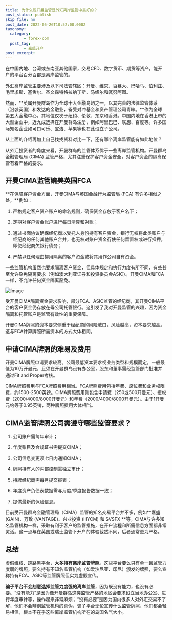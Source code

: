 ```yaml
---
title: 为什么说开曼监管是外汇离岸监管中最好的？
post_status: publish
skip_file: no
post_date: 2022-05-26T10:52:00.000Z
taxonomy:
  category:
        - forex-com
  post_tag:
        - 嘉盛开户
post_excerpt: 
---
```

在中国内地、台湾或东南亚其他国家，交易CFD、数字货币、期货等资产，能开户的平台百分百都是离岸监管的。

外汇离岸监管主要涉及以下司法管辖区：开曼、维京、百慕大、巴哈马、伯利兹、毛里求斯、塞舌尔、圣文森特格拉纳丁斯、马绍尔和瓦努阿图。

然而，**英属开曼群岛作为全球十大金融岛屿之一，以其完善的法律监管体系（沿袭英国）和发达的金融业，备受对冲基金和资产管理公司青睐。**作为全球第五大金融中心，其地位仅次于纽约、伦敦、东京和香港。中国内地在香港上市的大型企业中，近九成选择在开曼群岛注册，例如阿里巴巴、联想、百度等。许多国际知名企业如可口可乐、宝洁、苹果等也在此设立子公司。

从上面的介绍再加上自己找找资料对比一下，还有哪个离岸监管能有如此地位？

从外汇投资者的角度来看，开曼群岛的监管体系优于一些离岸监管机构。开曼群岛金融管理局 (CIMA) 监管严格，尤其注重保护客户资金安全，对客户资金的隔离保管有着严格的要求。

## 开曼CIMA监管媲美英国FCA

**在保障客户资金方面，开曼CIMA与英国金融行为监管局 (FCA) 有许多相似之处，**例如：

1. 严格规定客户资产账户的命名规则，确保资金存放于客户名下；

1. 定期对客户资金账户进行每日清算和对账；

1. 通过书面协议确保经纪商以受托人身份持有客户资金，银行无权将此类账户与经纪商的任何其他账户合并，也无权对账户资金行使任何留置权或进行扣押，即使经纪商欠银行债务；

1. 严禁以任何理由挪用隔离的客户资金或将其用作公司自有资金。

一些监管机构虽然也要求隔离客户资金，但具体规定和执行力度有所不同，有些甚至允许豁免隔离要求（例如澳大利亚证券和投资委员会ASIC）。开曼CIMA和FCA一样，不允许任何资金隔离豁免。

![Image](https://prod-files-secure.s3.us-west-2.amazonaws.com/39ed1227-6d7d-4570-be36-9ccd4a2c4241/bd849744-3fcb-4a37-8312-357962c8f065/image.png?X-Amz-Algorithm=AWS4-HMAC-SHA256&X-Amz-Content-Sha256=UNSIGNED-PAYLOAD&X-Amz-Credential=ASIAZI2LB4663IJ6SV4T%2F20250221%2Fus-west-2%2Fs3%2Faws4_request&X-Amz-Date=20250221T101348Z&X-Amz-Expires=3600&X-Amz-Security-Token=IQoJb3JpZ2luX2VjEKr%2F%2F%2F%2F%2F%2F%2F%2F%2F%2FwEaCXVzLXdlc3QtMiJHMEUCIQDWMDi0B%2BDXtqo%2B2minNX4z6tjNAeyC0w%2BBdpjLLrB8%2BAIgI1eQsr5PazO82rSfnZgHPsk%2F69wmQugVvWWKDzwZwlQqiAQI0%2F%2F%2F%2F%2F%2F%2F%2F%2F%2F%2FARAAGgw2Mzc0MjMxODM4MDUiDEnwVkVQUNX8Ft%2FXZSrcA4Ai4kQPZ%2BTqUbpB9koHkrtzu7gz6nsDJJG1gl%2BMyg48t40fz40Vd1W3Q7YKBLPJijnZDtIOzPSIq9cwWLAU6S5mYGAYYl%2FbnjeBo8a0bo%2BrDFrvR43MXsWIl9QUIcmXlwSDTGYb25c5q8T2nWK2fnAa5Y%2FlXjLardY0gAA3TCm0QFrqZf8KdQd3Gr5ZtIRb6p46DG9mB1XzOd31g%2BcyYcZvl%2FVxJ5vDyO7N%2F2jNjrBYfumBovDjQLBqosjVu6yNXGv1eu7UZcm8amoi2Zf4OVm65iPrxBLc5BOZ%2FWC84wS31kNWvdRNX8bWxrYqKD6Ta%2BCzjZPIsPz%2FK%2BnmZn5QKHdWf1Bh4A9THOybTijyj6SBDbdyo5N3UWC3jVlbviqySqjYlxLP4WBD1R0oGDTekeVB1VdelwlQXf8F70FGmcbfPV2S2C4Wa8wv%2BFy1bztOV3rFn0%2B8THaHrRBcj6udtL3B4upUSWm3Xx44zoh15JlCqBng%2FCaybE9WOG7j3XrjAzkolHG3Ana3FQq3FFREtIzJHZFI1LCYIFeY1rofVT1oO5cJ0ZJp%2Fk2bxbKaWlkVR4r3Em6kV1ZacSPxtPRS%2Fp8SOaR3ivfKvgxeBUXS0BIm%2FCoGoE6MWqRcjzaxMPWX4b0GOqUBzz1lA1y7vvdjBU%2F3wTcGhPzSf3ws4YFY2fHNrWNfLIRSkEcam1e6TRAobrYphiOkptKo1Rbf4xbpV8hO0zPpr%2BggHxz41PLB5%2Fps5G9T4mDBvvntzdFwu4qq2hsHCeB8h%2BSlbF1ejOQQhnaOBBYPpHKW7ovuVdIIKD%2BCijEGJq%2FUGVfFf7M8bjCtvXeeFIwHBGlm8WIEasfafjEa27z3pX5nS3Z7&X-Amz-Signature=6faa0e422258aeeaa231d599b0cf03a63307ca1fa14a94490591925196cee8a7&X-Amz-SignedHeaders=host&x-id=GetObject)

受开曼CIMA隔离资金要求影响，部分FCA、ASIC监管的经纪商，其开曼CIMA平台的客户资金仍存放在母公司托管银行。这引发了我对开曼监管的兴趣，因为资金隔离和托管账户是监管有效性的重要保障。

开曼CIMA牌照的资本要求侧重于经纪商的风险敞口，风险越高，资本要求越高。这与FCA计算牌照所需资本的方式大体相同。

## **申请CIMA牌照的难易及费用**

开曼CIMA牌照申请要求较高。公司最低资本要求视业务类型和规模而定，一般最低为10万开曼元，且须在开曼群岛设有办公室，股东和董事需经监管部门批准并通过Fit and Proper考核。

CIMA牌照费用与FCA牌照费用相当。FCA牌照费用包括年费、席位费和业务权限费，约1500-2500英镑。CIMA牌照费用则包含申请费（250或500开曼元）、授权费（2000/4000/8000开曼元）和年费（2000/4000/8000开曼元）。由于1开曼元约等于0.95英镑，两种牌照费用大体相当。

## CIMA监管牌照公司需遵守哪些监管要求？

1. 公司账户需每年审计；

1. 年度账目及合规证书需提交CIMA；

1. 公司信息变更须七日内通知CIMA；

1. 牌照持有人的内部控制需独立审计；

1. 持牌经纪商需每月提交报表；

1. 年度资产负债表数据需与月度/季度报告数据一致；

1. 提供最新的保险信息。

目前受开曼群岛金融管理局（CIMA）监管的知名交易平台并不多，例如**嘉盛 (GAIN)、万致 (VANTAGE)、兴业投资 (HYCM) 和 SVSFX **等。CIMA与许多知名监管机构一样，采取有利于客户的监管措施，在开户流程和所需信息方面都非常灵活。这一点与在英国或瑞士监管下开户的体验截然不同，后者通常更为严格。

## 总结

虚假维权、跑路黑平台，**大多持有离岸监管牌照**。这些平台要么只有单一且监管力度弱的牌照，要么持有不知名监管机构（如爱沙尼亚、印尼）颁发的牌照，要么宣称持有FCA、ASIC等监管牌照但实为虚假宣传。

**骗子平台不会刻意选择监管力度强的离岸监管**，因为既没有能力，也没有必要。“没有能力”是因为像开曼群岛这类监管严格的地区会要求设立当地办公室、进行年度审计等，操作起来非常麻烦；“没有必要”是因为国内很多人对外汇交易不了解，他们不会辨别监管机构的真伪，骗子平台无论宣传什么监管牌照，他们都会轻易相信，根本不在乎这些离岸监管机构所在的岛国名气大小。